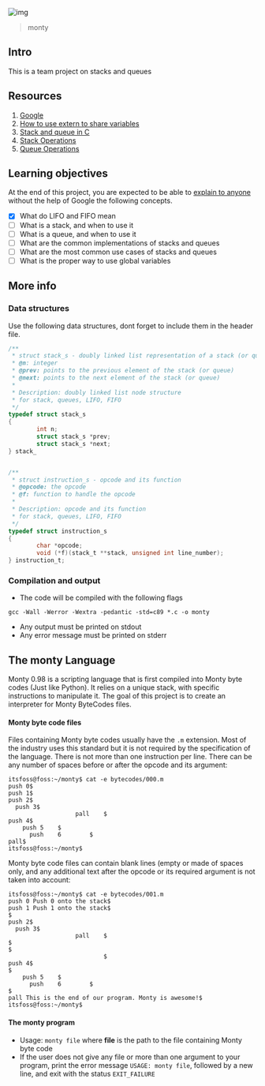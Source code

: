 ![img](https://assets.imaginablefutures.com/media/images/ALX_Logo.max-200x150.png)
  > monty 

## Intro 
This is a team project on stacks and queues 

## Resources 
1. [Google](https://www.google.com/webhp?q=stack%20and%20queue)
2. [How to use extern to share variables](https://stackoverflow.com/questions/1433204/how-do-i-use-extern-to-share-variables-between-source-files)
3. [Stack and queue in C](https://data-flair.training/blogs/stacks-and-queues-in-c/)
4. [Stack Operations](https://www.digitalocean.com/community/tutorials/stack-in-c)
5. [Queue Operations](https://www.edureka.co/blog/queue-in-c/)

## Learning objectives 
At the end of this project, you are expected to be able to [explain to anyone](https://fs.blog/feynman-learning-technique/) without the help of Google the following concepts. 

* [X] What do LIFO and FIFO mean
* [ ] What is a stack, and when to use it
* [ ] What is a queue, and when to use it
* [ ] What are the common implementations of stacks and queues
* [ ] What are the most common use cases of stacks and queues
* [ ] What is the proper way to use global variables

## More info
### Data structures 
Use the following data structures, dont forget to include them in the header file.

```c
/**
 * struct stack_s - doubly linked list representation of a stack (or queue)
 * @n: integer
 * @prev: points to the previous element of the stack (or queue)
 * @next: points to the next element of the stack (or queue)
 *
 * Description: doubly linked list node structure
 * for stack, queues, LIFO, FIFO
 */
typedef struct stack_s
{
        int n;
        struct stack_s *prev;
        struct stack_s *next;
} stack_
```

```c

/**
 * struct instruction_s - opcode and its function
 * @opcode: the opcode
 * @f: function to handle the opcode
 *
 * Description: opcode and its function
 * for stack, queues, LIFO, FIFO
 */
typedef struct instruction_s
{
        char *opcode;
        void (*f)(stack_t **stack, unsigned int line_number);
} instruction_t;
```

### Compilation and output
- The code will be compiled with the following flags 

~~~
gcc -Wall -Werror -Wextra -pedantic -std=c89 *.c -o monty 
~~~ 

- Any output must be printed on stdout
- Any error message must be printed on stderr

## The monty Language
Monty 0.98 is a scripting language that is first compiled into Monty byte codes (Just like Python). It relies on a unique stack, with specific instructions to manipulate it. The goal of this project is to create an interpreter for Monty ByteCodes files.

#### Monty byte code files 
Files containing Monty byte codes usually have the ```.m``` extension. Most of the industry uses this standard but it is not required by the specification of the language. There is not more than one instruction per line. There can be any number of spaces before or after the opcode and its argument:

~~~
itsfoss@foss:~/monty$ cat -e bytecodes/000.m
push 0$
push 1$
push 2$
  push 3$
                   pall    $
push 4$
    push 5    $
      push    6        $
pall$
itsfoss@foss:~/monty$
~~~

Monty byte code files can contain blank lines (empty or made of spaces only, and any additional text after the opcode or its required argument is not taken into account:

~~~
itsfoss@foss:~/monty$ cat -e bytecodes/001.m
push 0 Push 0 onto the stack$
push 1 Push 1 onto the stack$
$
push 2$
  push 3$
                   pall    $
$
$
                           $
push 4$
$
    push 5    $
      push    6        $
$
pall This is the end of our program. Monty is awesome!$
itsfoss@foss:~/monty$
~~~

#### The monty program 
- Usage: ```monty file```
    where __file__ is the path to the file containing Monty byte code
- If the user does not give any file or more than one argument to your program, print the error message ```USAGE: monty file```, followed by a new line, and exit with the status ```EXIT_FAILURE```